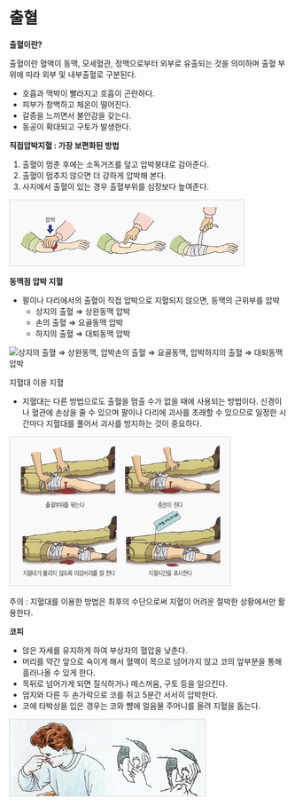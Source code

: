 # 출혈

**출혈이란?**

출혈이란 혈액이 동맥, 모세혈관, 정맥으로부터 외부로 유출되는 것을 의미하며 출혈 부위에 따라 외부 및 내부출혈로 구분된다.

* 호흡과 맥박이 빨라지고 호흡이 곤란하다.
* 피부가 창백하고 체온이 떨어진다.
* 갈증을 느끼면서 불안감을 갖는다.
* 동공이 확대되고 구토가 발생한다.



**직접압박지혈 : 가장 보편화된 방법**

1. 출혈이 멈춘 후에는 소독거즈를 덮고 압박붕대로 감아준다.
2. 출혈이 멈추지 않으면 더 강하게 압박해 본다.
3. 사지에서 출혈이 있는 경우 출혈부위를 심장보다 높여준다.

![](../.gitbook/assets/image%20%284%29.png)

**동맥점 압박 지혈**

* 팔이나 다리에서의 출혈이 직접 압박으로 지혈되지 않으면, 동맥의 근위부를 압박
  * 상지의 출혈 ⇒ 상완동맥 압박
  * 손의 출혈 ⇒ 요골동맥 압박
  * 하지의 출혈 ⇒ 대퇴동맥 압박

![&#xC0C1;&#xC9C0;&#xC758; &#xCD9C;&#xD608; &#x21D2; &#xC0C1;&#xC644;&#xB3D9;&#xB9E5;, &#xC555;&#xBC15;&#xC190;&#xC758; &#xCD9C;&#xD608; &#x21D2; &#xC694;&#xACE8;&#xB3D9;&#xB9E5;, &#xC555;&#xBC15;&#xD558;&#xC9C0;&#xC758; &#xCD9C;&#xD608; &#x21D2; &#xB300;&#xD1F4;&#xB3D9;&#xB9E5; &#xC555;&#xBC15;](https://fire.seoul.go.kr/images/content/i_emergency_05_02_1.jpg)



지혈대 이용 지혈

* 지혈대는 다른 방법으로도 출혈을 멈출 수가 없을 때에 사용되는 방법이다. 신경이나 혈관에 손상을 줄 수 있으며 팔이나 다리에 괴사를 초래할 수 있으므로 일정한 시간마다 지혈대를 풀어서 괴사를 방지하는 것이 중요하다.

![](../.gitbook/assets/image%20%2813%29.png)

주의 : 지혈대를 이용한 방법은 최후의 수단으로써 지혈이 어려운 절박한 상황에서만 활용한다.



**코피**

* 앉은 자세를 유지하게 하여 부상자의 혈압을 낮춘다.
* 머리를 약간 앞으로 숙이게 해서 혈액이 목으로 넘어가지 않고 코의 앞부분을 통해 흘러나올 수 있게 한다.
* 목뒤로 넘어가게 되면 질식하거나 메스꺼움, 구토 등을 일으킨다.
* 엄지와 다른 두 손가락으로 코를 쥐고 5분간 서서히 압박한다.
* 코에 타박상을 입은 경우는 코와 뺨에 얼음물 주머니를 올려 지혈을 돕는다.

![](../.gitbook/assets/image%20%2819%29.png)


